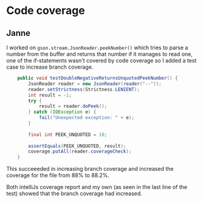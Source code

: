 # Code coverage

## Janne
I worked on `gson.stream.JsonReader.peekNumber()` which tries to parse a number from the buffer and returns that number if it manages to read one, one of the if-statements wasn't covered by code coverage so I added a test case to increase branch coverage.

```java
	public void testDoubleNegativeReturnsUnquotedPeekNumber() {
		JsonReader reader = new JsonReader(reader("--"));
		reader.setStrictness(Strictness.LENIENT);
		int result = -1;
		try {
			result = reader.doPeek();
		} catch (IOException e) {
			fail("Unexpected exception: " + e);
		}
		
		final int PEEK_UNQUOTED = 10;
		
		assertEquals(PEEK_UNQUOTED, result);
		coverage.putAll(reader.coverageCheck);
	}
```

This succeeeded in increasing branch coverage and increased the coverage for the file from 88% to 88.2%.

Both intelliJs coverage report and my own (as seen in the last line of the test) showed that the branch coverage had increased.